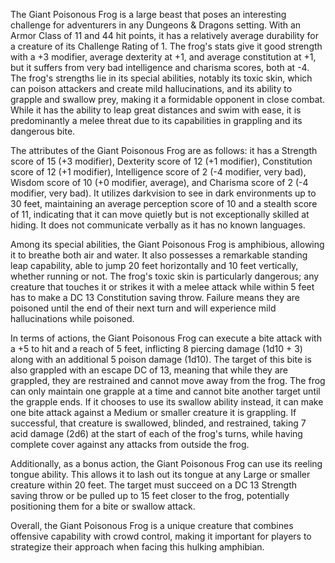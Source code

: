 The Giant Poisonous Frog is a large beast that poses an interesting challenge for adventurers in any Dungeons & Dragons setting. With an Armor Class of 11 and 44 hit points, it has a relatively average durability for a creature of its Challenge Rating of 1. The frog's stats give it good strength with a +3 modifier, average dexterity at +1, and average constitution at +1, but it suffers from very bad intelligence and charisma scores, both at -4. The frog's strengths lie in its special abilities, notably its toxic skin, which can poison attackers and create mild hallucinations, and its ability to grapple and swallow prey, making it a formidable opponent in close combat. While it has the ability to leap great distances and swim with ease, it is predominantly a melee threat due to its capabilities in grappling and its dangerous bite.

The attributes of the Giant Poisonous Frog are as follows: it has a Strength score of 15 (+3 modifier), Dexterity score of 12 (+1 modifier), Constitution score of 12 (+1 modifier), Intelligence score of 2 (-4 modifier, very bad), Wisdom score of 10 (+0 modifier, average), and Charisma score of 2 (-4 modifier, very bad). It utilizes darkvision to see in dark environments up to 30 feet, maintaining an average perception score of 10 and a stealth score of 11, indicating that it can move quietly but is not exceptionally skilled at hiding. It does not communicate verbally as it has no known languages.

Among its special abilities, the Giant Poisonous Frog is amphibious, allowing it to breathe both air and water. It also possesses a remarkable standing leap capability, able to jump 20 feet horizontally and 10 feet vertically, whether running or not. The frog's toxic skin is particularly dangerous; any creature that touches it or strikes it with a melee attack while within 5 feet has to make a DC 13 Constitution saving throw. Failure means they are poisoned until the end of their next turn and will experience mild hallucinations while poisoned.

In terms of actions, the Giant Poisonous Frog can execute a bite attack with a +5 to hit and a reach of 5 feet, inflicting 8 piercing damage (1d10 + 3) along with an additional 5 poison damage (1d10). The target of this bite is also grappled with an escape DC of 13, meaning that while they are grappled, they are restrained and cannot move away from the frog. The frog can only maintain one grapple at a time and cannot bite another target until the grapple ends. If it chooses to use its swallow ability instead, it can make one bite attack against a Medium or smaller creature it is grappling. If successful, that creature is swallowed, blinded, and restrained, taking 7 acid damage (2d6) at the start of each of the frog's turns, while having complete cover against any attacks from outside the frog.

Additionally, as a bonus action, the Giant Poisonous Frog can use its reeling tongue ability. This allows it to lash out its tongue at any Large or smaller creature within 20 feet. The target must succeed on a DC 13 Strength saving throw or be pulled up to 15 feet closer to the frog, potentially positioning them for a bite or swallow attack.

Overall, the Giant Poisonous Frog is a unique creature that combines offensive capability with crowd control, making it important for players to strategize their approach when facing this hulking amphibian.